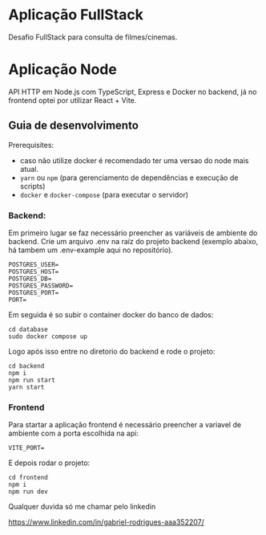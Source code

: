 # Aplicação FullStack
Desafio FullStack para consulta de filmes/cinemas.
# Aplicação Node
API HTTP em Node.js com TypeScript, Express e Docker no backend, já no frontend optei por utilizar React + Vite.

## Guia de desenvolvimento
Prerequisites:

-  caso não utilize docker é recomendado ter uma versao do node mais atual.
- `yarn` ou `npm` (para gerenciamento de dependências e execução de scripts)
- `docker` e `docker-compose` (para executar o servidor)

### Backend:
Em primeiro lugar se faz necessário preencher as variáveis de ambiente do backend. Crie um arquivo .env na raíz do projeto backend (exemplo abaixo, há tambem um .env-example aqui no repositório).

```
POSTGRES_USER=
POSTGRES_HOST=
POSTGRES_DB=
POSTGRES_PASSWORD=
POSTGRES_PORT=
PORT=

```


Em seguida é so subir o container docker do banco de dados:
```
cd database
sudo docker compose up
```
Logo após isso entre no diretorio do backend e rode o projeto:

```
cd backend
npm i
npm run start
yarn start
```


### Frontend
Para startar a aplicação frontend é necessário preencher a variavel de ambiente com a porta escolhida na api:

```
VITE_PORT=
```

E depois rodar o projeto: 
```
cd frontend
npm i
npm run dev
```
Qualquer duvida só me chamar pelo linkedin

https://www.linkedin.com/in/gabriel-rodrigues-aaa352207/
